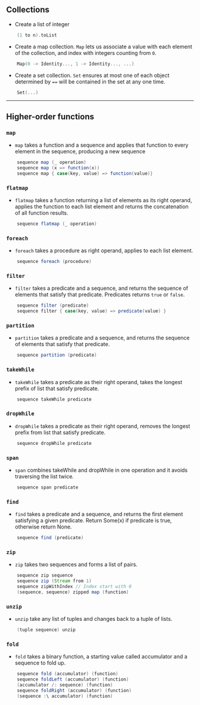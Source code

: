 ## Collections

- Create a list of integer

```scala
    (1 to n).toList
```

- Create a map collection. `Map` lets us associate a value with each element of 
the collection, and index with integers counting from `0`.

```scala
    Map(0 -> Identity..., 1 -> Identity..., ...)
```

- Create a set collection. `Set` ensures at most one of each object determined 
by `==` will be contained in the set at any one time.

```scala
    Set(...)
```

--------------------------------------------------------------------------------

## Higher-order functions

### `map`

- `map` takes a function and a sequence and applies that function to every element in the sequence, producing a new sequence

```scala
    sequence map (_ operation)
    sequence map (x => function(x))
    sequence map { case(key, value) => function(value)}
```

### `flatmap`

- `flatmap` takes a function returning a list of elements as its right operand, applies the function to each list element and returns the concatenation of all function results. 

```scala
    sequence flatmap (_ operation)
```

### `foreach`

- `foreach` takes a procedure as right operand, applies to each list element.

```scala
    sequence foreach (procedure)
```

### `filter`

- `filter` takes a predicate and a sequence, and returns the sequence of elements that satisfy that predicate. Predicates returns `true` or `false`.

```scala
    sequence filter (predicate)
    sequence filter { case(key, value) => predicate(value) }
```

### `partition`

- `partition` takes a predicate and a sequence, and returns the sequence of elements that satisfy that predicate.

```scala
    sequence partition (predicate)
```

### `takeWhile`

- `takeWhile` takes a predicate as their right operand, takes the longest prefix of list that satisfy predicate.

```scala
    sequence takeWhile predicate
```

### `dropWhile`

- `dropWhile` takes a predicate as their right operand, removes the longest prefix from list that satisfy predicate.

```scala
    sequence dropWhile predicate
```

### `span`

- `span` combines takeWhile and dropWhile in one operation and it avoids traversing the list twice.

```scala
    sequence span predicate
```

### `find`

- `find` takes a predicate and a sequence, and returns the first element satisfying a given predicate. Return Some(x) if predicate is true, otherwise return None.

```scala
    sequence find (predicate)
```

### `zip`

- `zip` takes two sequences and forms a list of pairs.

```scala
    sequence zip sequence
    sequence zip (Stream from 1)
    sequence zipWithIndex // Index start with 0
    (sequence, sequence) zipped map (function)
```

### `unzip`

- `unzip` take any list of tuples and changes back to a tuple of lists.

```scala
    (tuple sequence) unzip
```

### `fold`

- `fold` takes a binary function, a starting value called accumulator and a sequence to fold up.

```scala
    sequence fold (accumulator) (function)
    sequence foldLeft (accumulator) (function)
    (accumulator /: sequence) (function)
    sequence foldRight (accumulator) (function)
    (sequence :\ accumulator) (function)
```
